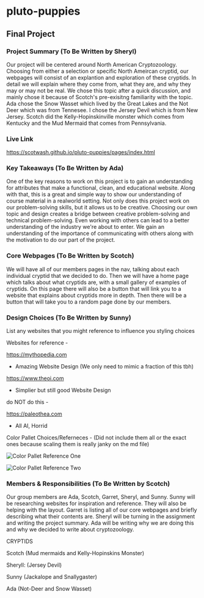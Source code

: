 # pluto-puppies

## Final Project

### Project Summary (To Be Written by Sheryl)

Our project will be centered around North American Cryptozoology. Choosing from either a selection or specific North Ameircan cryptid, our webpages will consist of an explantion and exploration of these cryptids. In detail we will explain where they come from, what they are, and why they may or may not be real. We chose this topic after a quick discussion, and mainly chose it because of Scotch's pre-exisitng familiarity with the topic. Ada chose the Snow Wasset which lived by the Great Lakes and the Not Deer which was from Tennesee. I chose the Jersey Devil which is from New Jersey. Scotch did the 
Kelly-Hopinskinville monster which comes from Kentucky and the Mud Mermaid that comes from Pennsylvania. 
### Live Link

https://scotwash.github.io/pluto-puppies/pages/index.html

### Key Takeaways (To Be Written by Ada)

One of the key reasons to work on this project is to gain an understanding for attributes that make a functional, clean, and educational website. Along with that, this is a great and simple way to show our understanding of course material in a realworld setting. Not only does this project work on our problem-solving skills, but it allows us to be creative. Choosing our own topic and design creates a bridge between creative problem-solving and technical problem-solving. Even working with others can lead to a better understanding of the industry we're about to enter. We gain an understanding of the importance of communicating with others along with the motivation to do our part of the project.

### Core Webpages (To Be Written by Scotch)

We will have all of our members pages in the nav, talking about each individual cryptid that we decided to do. Then we will have a home page which talks about what cryptids are, with a small gallery of examples of cryptids. On this page there will also be a button that will link you to a website that explains about cryptids more in depth. Then there will be a button that will take you to a random page done by our members.
### Design Choices (To Be Written by Sunny)

List any websites that you might reference to influence you styling choices

Websites for reference -

https://mythopedia.com

- Amazing Website Design (We only need to mimic a fraction of this tbh)

https://www.theoi.com

- Simplier but still good Website Design

do NOT do this -

https://paleothea.com

- All AI, Horrid

Color Pallet Choices/Referneces -
(Did not include them all or the exact ones because scaling them is really janky on the md file)

![Color Pallet Reference One](https://i.etsystatic.com/6429581/r/il/ea4655/5135707909/il_570xN.5135707909_97po.jpg)

![Color Pallet Reference Two](https://www.texasstandard.org/wp-content/uploads/2023/10/CryptidofTexas-1-240x300.png)

### Members & Responsibilities (To Be Written by Scotch)

Our group members are Ada, Scotch, Garret, Sheryl, and Sunny. Sunny will be researching websites for inspiration and reference. They will also be helping with the layout. Garret is listing all of our core webpages and briefly describing what their contents are. Sheryl will be turning in the assignment and writing the project summary. Ada will be writing why we are doing this and why we decided to write about cryptozoology.

CRYPTIDS

Scotch (Mud mermaids and Kelly-Hopinskins Monster)

Sheryll: (Jersey Devil)

Sunny (Jackalope and Snallygaster)

Ada (Not-Deer and Snow Wasset)
